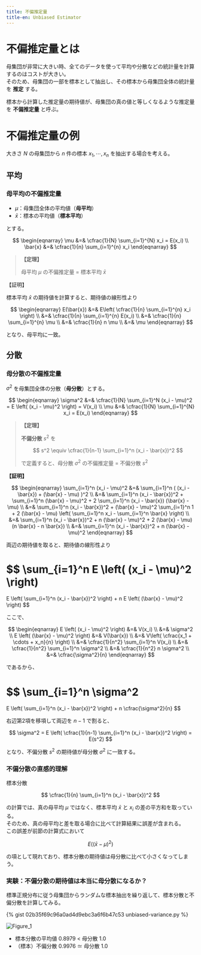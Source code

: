 ```yaml
---
title: 不偏推定量
title-en: Unbiased Estimator
---
```


# 不偏推定量とは

母集団が非常に大きい時、全てのデータを使って平均や分散などの統計量を計算するのはコストが大きい。  
そのため、母集団の一部を標本として抽出し、その標本から母集団全体の統計量を **推定** する。

標本から計算した推定量の期待値が、母集団の真の値と等しくなるような推定量を **不偏推定量** と呼ぶ。

# 不偏推定量の例

大きさ $N$ の母集団から $n$ 件の標本 $x_1, \cdots, x_n$ を抽出する場合を考える。

## 平均

### 母平均の不偏推定量

- $\mu$：母集団全体の平均値（**母平均**）
- $\bar{x}$：標本の平均値（**標本平均**）

とする。

$$
\begin{eqnarray}
	\mu &=& \cfrac{1}{N} \sum_{i=1}^{N} x_i = E(x_i) \\
	\bar{x} &=& \cfrac{1}{n} \sum_{i=1}^{n} x_i
\end{eqnarray}
$$

> **【定理】**
>
> 母平均 $\mu$ の不偏推定量 = 標本平均 $\bar{x}$

【証明】

標本平均 $\bar{x}$ の期待値を計算すると、期待値の線形性より

$$
\begin{eqnarray}
	E(\bar{x}) &=& E\left( \cfrac{1}{n} \sum_{i=1}^{n} x_i \right)
	\\ &=&
	\cfrac{1}{n} \sum_{i=1}^{n} E(x_i)
	\\ &=&
	\cfrac{1}{n} \sum_{i=1}^{n} \mu
	\\ &=&
	\cfrac{1}{n} n \mu
	\\ &=&
	\mu
\end{eqnarray}
$$

となり、母平均に一致。


## 分散

### 母分散の不偏推定量

$\sigma^2$ を母集団全体の分散（**母分散**）とする。

$$
\begin{eqnarray}
	\sigma^2 &=& \cfrac{1}{N} \sum_{i=1}^N (x_i - \mu)^2 =
	E \left( (x_i - \mu)^2 \right) = V(x_i) \\
	\mu &=& \cfrac{1}{N} \sum_{i=1}^{N} x_i = E(x_i)
\end{eqnarray}
$$

> **【定理】**
>
> **不偏分散** $s^2$ を
>
> $$
s^2 \equiv \cfrac{1}{n-1} \sum_{i=1}^n (x_i - \bar{x})^2
$$
> 
> で定義すると、母分散 $\sigma^2$ の不偏推定量 = 不偏分散 $s^2$

**【証明】**

$$
\begin{eqnarray}
	\sum_{i=1}^n (x_i - \mu)^2
	&=&
	\sum_{i=1}^n ( (x_i - \bar{x}) + (\bar{x} - \mu) )^2
	\\ &=&
	\sum_{i=1}^n (x_i - \bar{x})^2 +
	\sum_{i=1}^n (\bar{x} - \mu)^2 +
	2 \sum_{i=1}^n (x_i - \bar{x}) (\bar{x} - \mu)
	\\ &=&
	\sum_{i=1}^n (x_i - \bar{x})^2 +
	(\bar{x} - \mu)^2 \sum_{i=1}^n 1 +
	2 (\bar{x} - \mu) \left( \sum_{i=1}^n x_i - \sum_{i=1}^n \bar{x} \right)
	\\ &=&
	\sum_{i=1}^n (x_i - \bar{x})^2 +
	n (\bar{x} - \mu)^2 +
	2 (\bar{x} - \mu) (n \bar{x} - n \bar{x})
	\\ &=&
	\sum_{i=1}^n (x_i - \bar{x})^2 +
	n (\bar{x} - \mu)^2
\end{eqnarray}
$$

両辺の期待値を取ると、期待値の線形性より

$$
\sum_{i=1}^n E \left( (x_i - \mu)^2 \right)
=
E \left( \sum_{i=1}^n (x_i - \bar{x})^2 \right) +
n E \left( (\bar{x} - \mu)^2 \right)
$$

ここで、

$$
\begin{eqnarray}
	E \left( (x_i - \mu)^2 \right) &=& V(x_i)
	\\ &=&
	\sigma^2
	\\
	E \left( (\bar{x} - \mu)^2 \right)
	&=&
	V(\bar{x})
	\\ &=&
	V\left( \cfrac{x_1 + \cdots + x_n}{n} \right)
	\\ &=&
	\cfrac{1}{n^2} \sum_{i=1}^n V(x_i)
	\\ &=&
	\cfrac{1}{n^2} \sum_{i=1}^n \sigma^2
	\\ &=&
	\cfrac{1}{n^2} n \sigma^2
	\\ &=&
	\cfrac{\sigma^2}{n}
\end{eqnarray}
$$

であるから、

$$
\sum_{i=1}^n \sigma^2
=
E \left( \sum_{i=1}^n (x_i - \bar{x})^2 \right) +
n \cfrac{\sigma^2}{n}
$$

右辺第2項を移項して両辺を $n-1$ で割ると、

$$
\sigma^2 = E \left( \cfrac{1}{n-1} \sum_{i=1}^n (x_i - \bar{x})^2 \right) = E(s^2)
$$

となり、不偏分散 $s^2$ の期待値が母分散 $\sigma^2$ に一致する。

### 不偏分散の直感的理解

標本分散

$$
\cfrac{1}{n} \sum_{i=1}^n (x_i - \bar{x})^2
$$

の計算では、真の母平均 $\mu$ ではなく、標本平均 $\bar{x}$ と $x_i$ の差の平方和を取っている。  
そのため、真の母平均と差を取る場合に比べて計算結果に誤差が含まれる。  
この誤差が前節の計算式において

$$
E \left( (\bar{x} - \mu)^2 \right)
$$

の項として現れており、標本分散の期待値は母分散に比べて小さくなってしまう。

### 実験：不偏分散の期待値は本当に母分散になるか？

標準正規分布に従う母集団からランダムな標本抽出を繰り返して、標本分散と不偏分散を計算してみる。

{% gist 02b35f69c96a0ad4d9ebc3a6f6b47c53 unbiased-variance.py %}

![Figure_1](https://user-images.githubusercontent.com/13412823/216799668-0108ecf7-0f22-4740-a57e-8b6b5448642b.png)

- 標本分散の平均値 0.8979 $\lt$ 母分散 1.0
- （標本）不偏分散 0.9976 $\simeq$ 母分散 1.0
